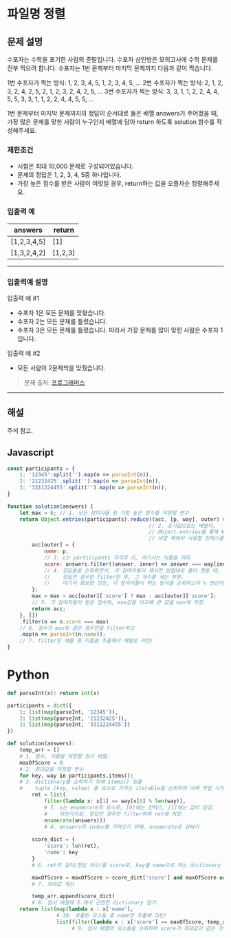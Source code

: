 # **파일명 정렬**

## **문제 설명**

수포자는 수학을 포기한 사람의 준말입니다. 수포자 삼인방은 모의고사에 수학 문제를 전부 찍으려 합니다. 수포자는 1번 문제부터 마지막 문제까지 다음과 같이 찍습니다.

1번 수포자가 찍는 방식: 1, 2, 3, 4, 5, 1, 2, 3, 4, 5, ...
2번 수포자가 찍는 방식: 2, 1, 2, 3, 2, 4, 2, 5, 2, 1, 2, 3, 2, 4, 2, 5, ...
3번 수포자가 찍는 방식: 3, 3, 1, 1, 2, 2, 4, 4, 5, 5, 3, 3, 1, 1, 2, 2, 4, 4, 5, 5, ...

1번 문제부터 마지막 문제까지의 정답이 순서대로 들은 배열 answers가 주어졌을 때, 가장 많은 문제를 맞힌 사람이 누구인지 배열에 담아 return 하도록 solution 함수를 작성해주세요.

### **제한조건**

- 시험은 최대 10,000 문제로 구성되어있습니다.
- 문제의 정답은 1, 2, 3, 4, 5중 하나입니다.
- 가장 높은 점수를 받은 사람이 여럿일 경우, return하는 값을 오름차순 정렬해주세요.

### **입출력 예**

| answers     | return  |
| ----------- | ------- |
| [1,2,3,4,5] | [1]     |
| [1,3,2,4,2] | [1,2,3] |

---

### **입출력예 설명**

입출력 예 #1

- 수포자 1은 모든 문제를 맞혔습니다.
- 수포자 2는 모든 문제를 틀렸습니다.
- 수포자 3은 모든 문제를 틀렸습니다.
  따라서 가장 문제를 많이 맞힌 사람은 수포자 1입니다.

입출력 예 #2

- 모든 사람이 2문제씩을 맞췄습니다.

> 문제 출처: [프로그래머스](https://programmers.co.kr/learn/courses/30/lessons/42840?language=javascript)


----------

## 해설

 주석 참고.


## Javascript
```javascript
const participants = {
    1: '12345'.split('').map(n => parseInt(n)),
    2: '21232425'.split('').map(n => parseInt(n)),
    3: '3311224455'.split('').map(n => parseInt(n)),
}

function solution(answers) {
    let max = 0; // 1. 모든 참여자들 중 가장 높은 점수를 저장할 변수
    return Object.entries(participants).reduce((acc, [p, way], outer) => {
                                              // 2. 초기값으로는 배열이,
                                              // Object.entries를 통해 key, value 쌍이 배열로,
                                              // 바깥 쪽에서 사용할 인덱스를 outer로 하는 reducer 실행
        acc[outer] = {
            name: p, 
            // 3. p는 participants 각각의 키, 여기서는 이름을 의미
            score: answers.filter((answer, inner) => answer === way[inner % way.length]).length
            // 4. 정답들을 순회하면서, 각 참여자들이 제시한 방법대로 풀이 했을 때,
            //    정답인 경우만 filter한 후, 그 개수를 세는 부분.
            //    여기서 중요한 것은, 각 참여자들이 찍는 방식을 순회하고자 % 연산자를 통해 반복되도록 한 점.
        };
        max = max > acc[outer]['score'] ? max : acc[outer]['score'];
        // 5. 각 참여자들이 받은 점수와, max값을 비교해 큰 값을 max에 저장.
        return acc;
    }, [])
    .filter(n => n.score === max)
    // 6. 점수가 max와 같은 경우만을 filter하고
    .map(n => parseInt(n.name));
    // 7. filter된 애들 중 이름을 추출해서 배열로 리턴!
}
```

# Python
```python
def parseInt(x): return int(x)

participants = dict({
    1: list(map(parseInt, '12345')),
    2: list(map(parseInt, '21232425')),
    3: list(map(parseInt, '3311224455'))
})

def solution(answers):
    temp_arr = [] 
    # 1. 점수, 이름을 저장할 임시 배열.
    maxOfScore = 0 
    # 2. 최대값을 저장할 변수 
    for key, way in participants.items(): 
    # 3. dictionary를 순회하기 위해 items() 호출
    #    tuple (key, value) 를 요소로 가지는 iterable을 순회하며 아래 작업 시작
        ret = list(
            filter(lambda x: x[1] == way[x[0] % len(way)],
            # 5. x는 enumerate의 요소로, [0]에는 인덱스, [1]에는 값이 담김.
            #    마찬가지로, 정답인 경우만 filter하여 ret에 저장.
            enumerate(answers)))
            # 4. answers의 index를 가져오기 위해, enumerate로 감싸기
        
        score_dict = {
            'score': len(ret),
            'name': key
        }
        # 6. ret의 길이(정답 개수)를 score로, key를 name으로 하는 dictionary 선언 및 초기화

        maxOfScore = maxOfScore > score_dict['score'] and maxOfScore or score_dict['score']
        # 7. 최대값 계산

        temp_arr.append(score_dict)
        # 8. 임시 배열에 5.에서 선언한 dictionary 담기.
    return list(map(lambda x : x['name'],  
                # 10. 추출된 요소들 중 name만 추출해 리턴!
                list(filter(lambda x : x['score'] == maxOfScore, temp_arr))))
                     # 9. 임시 배열의 요소들을 순회하며 score가 최대값과 같은 것만 추출

```